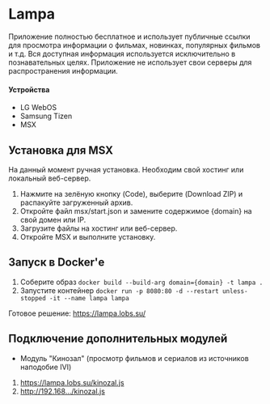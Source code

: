 # Lampa

Приложение полностью бесплатное и использует публичные ссылки для просмотра информации о фильмах, новинках, популярных фильмов и т.д. Вся доступная информация используется исключительно в познавательных целях. Приложение не использует свои серверы для распространения информации.

#### Устройства
* LG WebOS
* Samsung Tizen
* MSX

## Установка для MSX

На данный момент ручная установка. Необходим свой хостинг или локальный веб-сервер. 
1. Нажмите на зелёную кнопку (Code), выберите (Download ZIP) и распакуйте загруженный архив.
2. Откройте файл msx/start.json и замените содержимое {domain} на свой домен или IP.
3. Загрузите файлы на хостинг или веб-сервер.
4. Откройте MSX и выполните установку.

## Запуск в Docker'е

1. Соберите образ `docker build --build-arg domain={domain} -t lampa . `
2. Запустите контейнер `docker run -p 8080:80 -d --restart unless-stopped -it --name lampa lampa`

Готовое решение: https://lampa.lobs.su/

## Подключение дополнительных модулей
* Модуль "Кинозал" (просмотр фильмов и сериалов из источников наподобие IVI)
1. https://lampa.lobs.su/kinozal.js
2. http://192.168.../kinozal.js
